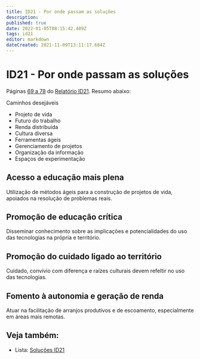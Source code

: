 ```yaml
---
title: ID21 - Por onde passam as soluções
description: 
published: true
date: 2022-01-05T08:15:42.409Z
tags: id21
editor: markdown
dateCreated: 2021-11-09T13:11:17.684Z
---
```


# ID21 - Por onde passam as soluções

Páginas [69 a 78](https://archive.org/details/ID21_0-5/page/n69/mode/2up) do [Relatório ID21](/id21). Resumo abaixo:

Caminhos desejáveis

 - Projeto de vida
 - Futuro do trabalho
 - Renda distribuída
 - Cultura diversa
 - Ferramentas ágeis
 - Gerenciamento de projetos
 - Organização da informação
 - Espaços de experimentação
 
## Acesso a educação mais plena
 
Utilização de métodos ágeis para a construção de projetos de vida, apoiados na resolução de problemas reais.
 
## Promoção de educação crítica
 
Disseminar conhecimento sobre as implicações e potencialidades do uso das tecnologias na própria e território.

## Promoção do cuidado ligado ao território

Cuidado, convívio com diferença e raízes culturais devem refeltir no uso das tecnologias.

## Fomento à autonomia e geração de renda

Atuar na facilitação de arranjos produtivos e de escoamento, especialmente em áreas mais remotas.

## Veja também:

 - Lista: [Soluções ID21](/listas/id21#ii-id21-por-onde-passam-as-solu%C3%A7%C3%B5es)
